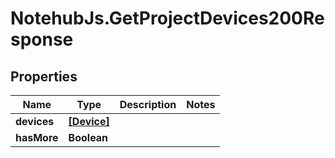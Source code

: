 # NotehubJs.GetProjectDevices200Response

## Properties

| Name        | Type                      | Description | Notes |
| ----------- | ------------------------- | ----------- | ----- |
| **devices** | [**[Device]**](Device.md) |             |
| **hasMore** | **Boolean**               |             |
